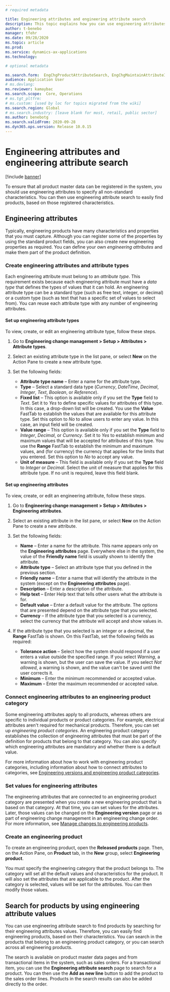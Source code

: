 ```yaml
---
# required metadata

title: Engineering attributes and engineering attribute search
description: This topic explains how you can use engineering attributes to specify all non-standard characteristics, to ensure that all product master data can be registered in the system. It also explains how you can use engineering attribute search to easily find products, based on those registered characteristics.
author: t-benebo
manager: tfehr
ms.date: 09/28/2020
ms.topic: article
ms.prod: 
ms.service: dynamics-ax-applications
ms.technology: 

# optional metadata

ms.search.form:  EngChgProductAttributeSearch, EngChgMaintainAttributeInheritance, EngChgAttribute
audience: Application User
# ms.devlang: 
ms.reviewer: kamaybac
ms.search.scope:  Core, Operations
# ms.tgt_pltfrm: 
# ms.custom: [used by loc for topics migrated from the wiki]
ms.search.region: Global
# ms.search.industry: [leave blank for most, retail, public sector]
ms.author: benebotg
ms.search.validFrom: 2020-09-28
ms.dyn365.ops.version: Release 10.0.15
---
```


# Engineering attributes and engineering attribute search

[!include [banner](../includes/banner.md)]

To ensure that all product master data can be registered in the system, you should use engineering attributes to specify all non-standard characteristics. You can then use engineering attribute search to easily find products, based on those registered characteristics.

## Engineering attributes

Typically, engineering products have many characteristics and properties that you must capture. Although you can register some of the properties by using the standard product fields, you can also create new engineering properties as required. You can define your own *engineering attributes* and make them part of the product definition.

### Create engineering attributes and attribute types

Each engineering attribute must belong to an *attribute type*. This requirement exists because each engineering attribute must have a *data type* that defines the types of values that it can hold. An engineering attribute type can be a standard type (such as free text, integer, or decimal) or a custom type (such as text that has a specific set of values to select from). You can reuse each attribute type with any number of engineering attributes.

#### Set up engineering attribute types

To view, create, or edit an engineering attribute type, follow these steps.

1. Go to **Engineering change management \> Setup \> Attributes \> Attribute types**.
1. Select an existing attribute type in the list pane, or select **New** on the Action Pane to create a new attribute type.
1. Set the following fields:

    - **Attribute type name** – Enter a name for the attribute type.
    - **Type** – Select a standard data type (*Currency*, *DateTime*, *Decimal*, *Integer*, *Text*, *Boolean*, or *Reference*).
    - **Fixed list** – This option is available only if you set the **Type** field to *Text*. Set it to *Yes* to define specific values for attributes of this type. In this case, a drop-down list will be created. You use the **Value** FastTab to establish the values that are available for this attribute type. Set this option to *No* to allow users to enter any value. In this case, an input field will be created.
    - **Value range** – This option is available only if you set the **Type** field to *Integer*, *Decimal*, or *Currency*. Set it to *Yes* to establish minimum and maximum values that will be accepted for attributes of this type. You use the **Range** FastTab to establish the minimum and maximum values, and (for currency) the currency that applies for the limits that you entered. Set this option to *No* to accept any value. 
    - **Unit of measure** – This field is available only if you set the **Type** field to *Integer* or *Decimal*. Select the unit of measure that applies for this attribute type. If no unit is required, leave this field blank.

#### Set up engineering attributes

To view, create, or edit an engineering attribute, follow these steps.

1. Go to **Engineering change management \> Setup \> Attributes \> Engineering attributes**.
1. Select an existing attribute in the list pane, or select **New** on the Action Pane to create a new attribute.
1. Set the following fields:

    - **Name** – Enter a name for the attribute. This name appears only on the **Engineering attributes** page. Everywhere else in the system, the value of the **Friendly name** field is usually shown to identify the attribute.
    - **Attribute type** – Select an attribute type that you defined in the previous section.
    - **Friendly name** – Enter a name that will identify the attribute in the system (except on the **Engineering attributes** page). 
    - **Description** – Enter a description of the attribute.
    - **Help text** – Enter Help text that tells other users what the attribute is for.
    - **Default value** – Enter a default value for the attribute. The options that are presented depend on the attribute type that you selected.
    - **Currency** – If the attribute type that you selected is a currency, select the currency that the attribute will accept and show values in.

1. If the attribute type that you selected is an integer or a decimal, the **Range** FastTab is shown. On this FastTab, set the following fields as required:

    - **Tolerance action** – Select how the system should respond if a user enters a value outside the specified range. If you select *Warning*, a warning is shown, but the user can save the value. If you select *Not allowed*, a warning is shown, and the value can't be saved until the user corrects it.
    - **Minimum** – Enter the minimum recommended or accepted value.
    - **Maximum** – Enter the maximum recommended or accepted value.

### Connect engineering attributes to an engineering product category

Some engineering attributes apply to all products, whereas others are specific to individual products or product categories. For example, electrical attributes aren't required for mechanical products. Therefore, you can set up *engineering product categories*. An engineering product category establishes the collection of engineering attributes that must be part of the definition for products that belong to that category. You can also specify which engineering attributes are mandatory and whether there is a default value.

For more information about how to work with engineering product categories, including information about how to connect attributes to categories, see [Engineering versions and engineering product categories](engineering-versions-product-category.md).

### Set values for engineering attributes

The engineering attributes that are connected to an engineering product category are presented when you create a new engineering product that is based on that category. At that time, you can set values for the attributes. Later, those values can be changed on the **Engineering version** page or as part of engineering change management in an engineering change order. For more information, see [Manage changes to engineering products](engineering-change-management.md).

### Create an engineering product

To create an engineering product, open the **Released products** page. Then, on the Action Pane, on **Product** tab, in the **New** group, select **Engineering product**.

You must specify the engineering category that the product belongs to. The category will set all the default values and characteristics for the product. It will also set the attributes that are applicable to the product. After the category is selected, values will be set for the attributes. You can then modify those values.

## Search for products by using engineering attribute values

You can use engineering attribute search to find products by searching for their engineering attributes values. Therefore, you can easily find engineering products, based on their characteristics. You can search in the products that belong to an engineering product category, or you can search across all engineering products.

The search is available on product master data pages and from transactional items in the system, such as sales orders. For a transactional item, you can use the **Engineering attribute search** page to search for a product. You can then use the **Add as new line** button to add the product to the sales order lines. Products in the search results can also be added directly to the order.

